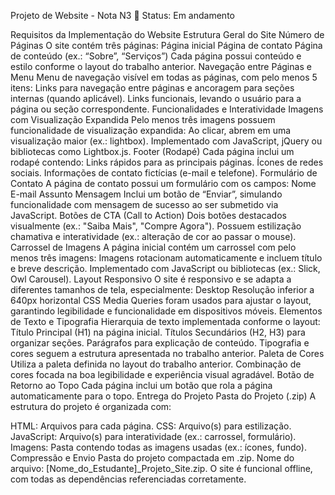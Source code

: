 Projeto de Website - Nota N3
🚀 Status: Em andamento

Requisitos da Implementação do Website
Estrutura Geral do Site
Número de Páginas
O site contém três páginas:
Página inicial
Página de contato
Página de conteúdo (ex.: “Sobre”, “Serviços”)
Cada página possui conteúdo e estilo conforme o layout do trabalho anterior.
Navegação entre Páginas e Menu
Menu de navegação visível em todas as páginas, com pelo menos 5 itens:
Links para navegação entre páginas e ancoragem para seções internas (quando aplicável).
Links funcionais, levando o usuário para a página ou seção correspondente.
Funcionalidades e Interatividade
Imagens com Visualização Expandida
Pelo menos três imagens possuem funcionalidade de visualização expandida:
Ao clicar, abrem em uma visualização maior (ex.: lightbox).
Implementado com JavaScript, jQuery ou bibliotecas como Lightbox.js.
Footer (Rodapé)
Cada página inclui um rodapé contendo:
Links rápidos para as principais páginas.
Ícones de redes sociais.
Informações de contato fictícias (e-mail e telefone).
Formulário de Contato
A página de contato possui um formulário com os campos:
Nome
E-mail
Assunto
Mensagem
Inclui um botão de “Enviar”, simulando funcionalidade com mensagem de sucesso ao ser submetido via JavaScript.
Botões de CTA (Call to Action)
Dois botões destacados visualmente (ex.: "Saiba Mais", "Compre Agora").
Possuem estilização chamativa e interatividade (ex.: alteração de cor ao passar o mouse).
Carrossel de Imagens
A página inicial contém um carrossel com pelo menos três imagens:
Imagens rotacionam automaticamente e incluem título e breve descrição.
Implementado com JavaScript ou bibliotecas (ex.: Slick, Owl Carousel).
Layout Responsivo
O site é responsivo e se adapta a diferentes tamanhos de tela, especialmente:
Desktop
Resolução inferior a 640px horizontal
CSS Media Queries foram usados para ajustar o layout, garantindo legibilidade e funcionalidade em dispositivos móveis.
Elementos de Texto e Tipografia
Hierarquia de texto implementada conforme o layout:
Título Principal (H1) na página inicial.
Títulos Secundários (H2, H3) para organizar seções.
Parágrafos para explicação de conteúdo.
Tipografia e cores seguem a estrutura apresentada no trabalho anterior.
Paleta de Cores
Utiliza a paleta definida no layout do trabalho anterior.
Combinação de cores focada na boa legibilidade e experiência visual agradável.
Botão de Retorno ao Topo
Cada página inclui um botão que rola a página automaticamente para o topo.
Entrega do Projeto
Pasta do Projeto (.zip)
A estrutura do projeto é organizada com:

HTML: Arquivos para cada página.
CSS: Arquivo(s) para estilização.
JavaScript: Arquivo(s) para interatividade (ex.: carrossel, formulário).
Imagens: Pasta contendo todas as imagens usadas (ex.: ícones, fundo).
Compressão e Envio
Pasta do projeto compactada em .zip.
Nome do arquivo: [Nome_do_Estudante]_Projeto_Site.zip.
O site é funcional offline, com todas as dependências referenciadas corretamente.
